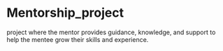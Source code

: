 # Mentorship_project
project where the mentor provides guidance, knowledge, and support to help the mentee grow their skills and experience.
